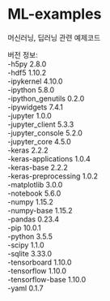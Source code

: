 # ML-examples
머신러닝, 딥러닝 관련 예제코드


버전 정보:            
-h5py                      2.8.0           
-hdf5                      1.10.2                     
-ipykernel                 4.10.0                 
-ipython                   5.8.0                   
-ipython_genutils          0.2.0            
-ipywidgets                7.4.1       
-jupyter                   1.0.0                 
-jupyter_client            5.3.3                  
-jupyter_console           5.2.0                   
-jupyter_core              4.5.0                   
-keras                     2.2.2                      
-keras-applications        1.0.4                   
-keras-base                2.2.2                    
-keras-preprocessing       1.0.2                             
-matplotlib                3.0.0                         
-notebook                  5.6.0                    
-numpy                     1.15.2           
-numpy-base                1.15.2           
-pandas                    0.23.4           
-pip                       10.0.1                   
-python                    3.5.5                
-scipy                     1.1.0           
-sqlite                    3.33.0              
-tensorboard               1.10.0        
-tensorflow                1.10.0        
-tensorflow-base           1.10.0         
-yaml                      0.1.7                
